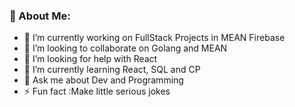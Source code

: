 ### 💫 About Me:
- 🔭 I’m currently working on FullStack Projects in MEAN Firebase
- 👯 I’m looking to collaborate on Golang and MEAN
- 🤝 I’m looking for help with React
- 🌱 I’m currently learning React, SQL and CP
- 💬 Ask me about Dev and Programming
- ⚡ Fun fact :Make little serious jokes

